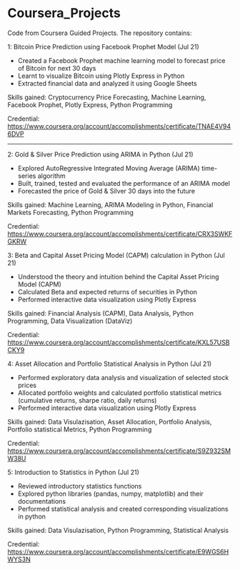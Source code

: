 # Coursera_Projects
Code from Coursera Guided Projects.
The repository contains:

1: Bitcoin Price Prediction using Facebook Prophet Model (Jul 21)
+ Created a Facebook Prophet machine learning model to forecast price of Bitcoin for next 30 days
+ Learnt to visualize Bitcoin using Plotly Express in Python
+ Extracted financial data and analyzed it using Google Sheets

Skills gained: Cryptocurrency Price Forecasting, Machine Learning, Facebook Prophet, Plotly Express, Python Programming

Credential: https://www.coursera.org/account/accomplishments/certificate/TNAE4V946DVP

 _____________________________________________________________________________________________________________________________   
    
    
2: Gold & Silver Price Prediction using ARIMA in Python (Jul 21)
+ Explored AutoRegressive Integrated Moving Average (ARIMA) time-series algorithm
+ Built, trained, tested and evaluated the performance of an ARIMA model
+ Forecasted the price of Gold & Silver 30 days into the future

Skills gained: Machine Learning, ARIMA Modeling in Python, Financial Markets Forecasting, Python Programming

Credential: https://www.coursera.org/account/accomplishments/certificate/CRX3SWKFGKRW




3: Beta and Capital Asset Pricing Model (CAPM) calculation in Python (Jul 21)
+ Understood the theory and intuition behind the Capital Asset Pricing Model (CAPM)
+ Calculated Beta and expected returns of securities in Python
+ Performed interactive data visualization using Plotly Express

Skills gained: Financial Analysis (CAPM), Data Analysis, Python Programming, Data Visualization (DataViz)

Credential: https://www.coursera.org/account/accomplishments/certificate/KXL57USBCKY9




4: Asset Allocation and Portfolio Statistical Analysis in Python (Jul 21)
+ Performed exploratory data analysis and visualization of selected stock prices
+ Allocated portfolio weights and calculated portfolio statistical metrics (cumulative returns, sharpe ratio, daily returns)
+ Performed interactive data visualization using Plotly Express

Skills gained: Data Visulazisation, Asset Allocation, Portfolio Analysis, Portfolio statistical Metrics, Python Programming

Credential: https://www.coursera.org/account/accomplishments/certificate/S9Z932SMW38U




5: Introduction to Statistics in Python (Jul 21)
+ Reviewed introductory statistics functions
+ Explored python libraries (pandas, numpy, matplotlib) and their documentations
+ Performed statistical analysis and created corresponding visualizations in python

Skills gained: Data Visulazisation, Python Programming, Statistical Analysis

Credential: https://www.coursera.org/account/accomplishments/certificate/E9WGS6HWYS3N
